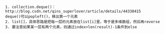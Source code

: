     1. collection.deque()：http://blog.csdn.net/qins_superlover/article/details/44338415
    deque()可以popleft()，移出第一个元素
    2. list[]，具体思路是把每一层的元素放在list[i]里，等于是多维数组，然后再reverse
    3. 要注意如果某一层有两个元素，则通过index>len(result)-1条件到else
